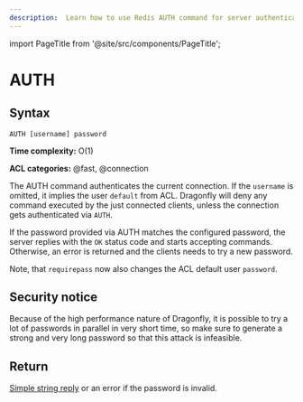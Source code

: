 ```yaml
---
description:  Learn how to use Redis AUTH command for server authentication.
---
```


import PageTitle from '@site/src/components/PageTitle';

# AUTH

<PageTitle title="Redis AUTH Command (Documentation) | Dragonfly" />

## Syntax

    AUTH [username] password

**Time complexity:** O(1)

**ACL categories:** @fast, @connection

The AUTH command authenticates the current connection. If the `username` is omitted, it implies the user `default` from ACL. Dragonfly will deny any command executed by the just
connected clients, unless the connection gets authenticated via `AUTH`.

If the password provided via AUTH matches the configured password, the server replies with the `OK` status code and starts accepting commands. Otherwise, an error is returned and the clients needs to try a new password.

Note, that `requirepass` now also changes the ACL default user `password`.

## Security notice

Because of the high performance nature of Dragonfly, it is possible to try
a lot of passwords in parallel in very short time, so make sure to generate a
strong and very long password so that this attack is infeasible.

## Return

[Simple string reply](https://redis.io/docs/reference/protocol-spec/#simple-strings) or an error if the password is invalid.
